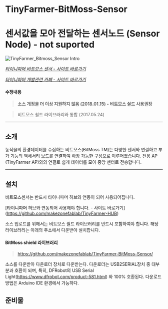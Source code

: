 # TinyFarmer-BitMoss-Sensor

센서값을 모아 전달하는 센서노드 (Sensor Node) - not suported
==========================

![TinyFarmer_Bitmoss_Sensor Intro](https://github.com/makezonefablab/TinyFarmer-BitMoss-Sensor/blob/master/img/bitmossSensor1.png)  

[*타이니파머 비트모스 센서 - 사이트 바로가기*](http://106.240.234.10/mediafarmHome/?page_id=14036)

[*타이니파머 개발관련 카페 - 사이트 바로가기*](http://cafe.naver.com/makezone#)



#### 수정내용
> **소스 개정을 더 이상 지원하지 않음 (2018.01.15) - 비트모스 쉴드 사용권장**

> 비트모스 쉴드 라이브러리와 통합 (2017.05.24)



 
 --------------
 소개
 --------------
농작물의 환경데이터를 수집하는 비트모스(BitMoss TM)는 다양한 센서와 연결하고 부가 기능의 액세서리 보드를 연결하여 확장 가능한 구성으로 이루어졌습니다.
전용 AP (TinyFarmer AP)와의 연결로 쉽게 데이터를 모아 중앙 센터로 전송합니다.

 
 
 
 --------------
 설치
 --------------
비트모스센서는 반드시 타이니파머 허브와 연동이 되어 사용되어집니다.


[타이니파머 허브와 연동되어 사용해야 합니다. - 사이트 바로가기]
(https://github.com/makezonefablab/TinyFarmer-HUB)


소스 업로드를 위해서는 비트모스 쉴드 라이브러리를 반드시 포함하여야 합니다. 해당 라이브러리는 아래의 주소에서 다운받아 설치합니다.



#### BitMoss shield 라이브러리

> https://github.com/makezonefablab/TinyFarmer-BitMoss-Sensor/


소스를 다운받아 다운로더 장치로 다운받는다. 다운로더는 USB2SERIAL장치 중 대부분과 호환이 되며, 특히, DFRobot의 USB Serial Light(https://www.dfrobot.com/product-581.html) 와 100% 호환된다. 
다운로드 방법은 Arduino IDE 환경에서 가능하다.




준비물
--------------



